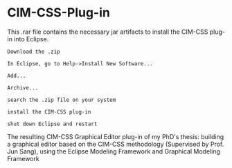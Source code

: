# CIM-CSS-Plug-in


This .rar file contains the necessary jar artifacts to install the CIM-CSS plug-in into Eclipse.

    Download the .zip

    In Eclipse, go to Help->Install New Software...

    Add...

    Archive...

    search the .zip file on your system

    install the CIM-CSS plug-in

    shut down Eclipse and restart


The resulting CIM-CSS Graphical Editor plug-in of my PhD's thesis: building a graphical editor based on the CIM-CSS methodology (Supervised by Prof. Jun Sang), using the Eclipse Modeling Framework and Graphical Modeling Framework
